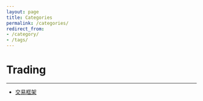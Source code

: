 ```yaml
---
layout: page
title: Categories
permalink: /categories/
redirect_from:
- /category/
- /tags/
---
```


<h1>Trading</h1>
<hr style="margin: -0.1em 0 !important;">
<ul>
  <li><a href="/trading/%E4%BA%A4%E6%98%93%E6%A1%86%E6%9E%B6/">交易框架</a></li>
</ul>

